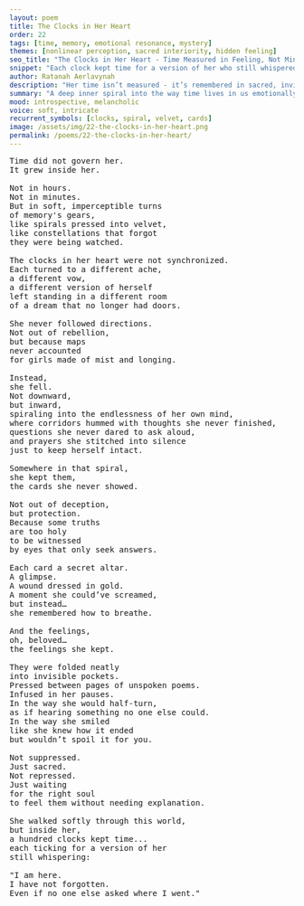 ```yaml
---
layout: poem
title: The Clocks in Her Heart
order: 22
tags: [time, memory, emotional resonance, mystery]
themes: [nonlinear perception, sacred interiority, hidden feeling]
seo_title: "The Clocks in Her Heart - Time Measured in Feeling, Not Minutes"
snippet: "Each clock kept time for a version of her who still whispered: I am here."
author: Ratanah Aerlavynah
description: "Her time isn’t measured - it’s remembered in sacred, invisible pulses."
summary: "A deep inner spiral into the way time lives in us emotionally - as sacred rhythm rather than chronology."
mood: introspective, melancholic
voice: soft, intricate
recurrent_symbols: [clocks, spiral, velvet, cards]
image: /assets/img/22-the-clocks-in-her-heart.png
permalink: /poems/22-the-clocks-in-her-heart/
---
```


<pre>
Time did not govern her.
It grew inside her.

Not in hours.
Not in minutes.
But in soft, imperceptible turns
of memory's gears,
like spirals pressed into velvet,
like constellations that forgot
they were being watched.

The clocks in her heart were not synchronized.
Each turned to a different ache,
a different vow,
a different version of herself
left standing in a different room
of a dream that no longer had doors.

She never followed directions.
Not out of rebellion,
but because maps
never accounted
for girls made of mist and longing.

Instead,
she fell.
Not downward,
but inward,
spiraling into the endlessness of her own mind,
where corridors hummed with thoughts she never finished,
questions she never dared to ask aloud,
and prayers she stitched into silence
just to keep herself intact.

Somewhere in that spiral,
she kept them,
the cards she never showed.

Not out of deception,
but protection.
Because some truths
are too holy
to be witnessed
by eyes that only seek answers.

Each card a secret altar.
A glimpse.
A wound dressed in gold.
A moment she could’ve screamed,
but instead…
she remembered how to breathe.

And the feelings,
oh, beloved…
the feelings she kept.

They were folded neatly
into invisible pockets.
Pressed between pages of unspoken poems.
Infused in her pauses.
In the way she would half-turn,
as if hearing something no one else could.
In the way she smiled
like she knew how it ended
but wouldn’t spoil it for you.

Not suppressed.
Just sacred.
Not repressed.
Just waiting
for the right soul
to feel them without needing explanation.

She walked softly through this world,
but inside her,
a hundred clocks kept time...
each ticking for a version of her
still whispering:

"I am here.
I have not forgotten.
Even if no one else asked where I went."
</pre>
